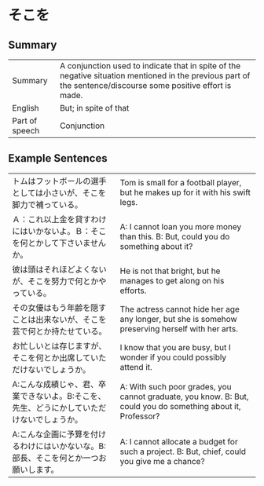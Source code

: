 # そこを

## Summary

<table><tr>   <td>Summary</td>   <td>A conjunction used to indicate that in spite of the negative situation mentioned in the previous part of the sentence/discourse some positive effort is made.</td></tr><tr>   <td>English</td>   <td>But; in spite of that</td></tr><tr>   <td>Part of speech</td>   <td>Conjunction</td></tr></table>

## Example Sentences

<table><tr>   <td>トムはフットボールの選手としては小さいが、そこを脚力で補っている。</td>   <td>Tom is small for a football player, but he makes up for it with his swift legs.</td></tr><tr>   <td>Ａ：これ以上金を貸すわけにはいかないよ。Ｂ：そこを何とかして下さいませんか。</td>   <td>A: I cannot loan you more money than this. B: But, could you do something about it?</td></tr><tr>   <td>彼は頭はそれほどよくないが、そこを努力で何とかやっている。</td>   <td>He is not that bright, but he manages to get along on his efforts.</td></tr><tr>   <td>その女優はもう年齢を隠すことは出来ないが、そこを芸で何とか持たせている。</td>   <td>The actress cannot hide her age any longer, but she is somehow preserving herself with her arts.</td></tr><tr>   <td>お忙しいとは存じますが、そこを何とか出席していただけないでしょうか。</td>   <td>I know that you are busy, but I wonder if you could possibly attend it.</td></tr><tr>   <td>A:こんな成績じゃ、君、卒業できないよ。B:そこを、先生、どうにかしていただけないでしょうか。</td>   <td>A: With such poor grades, you cannot graduate, you know. B: But, could you do something about it, Professor?</td></tr><tr>   <td>A:こんな企画に予算を付けるわけにはいかないな。B:部長、そこを何とか一つお願いします。</td>   <td>A: I cannot allocate a budget for such a project. B: But, chief, could you give me a chance?</td></tr></table>

